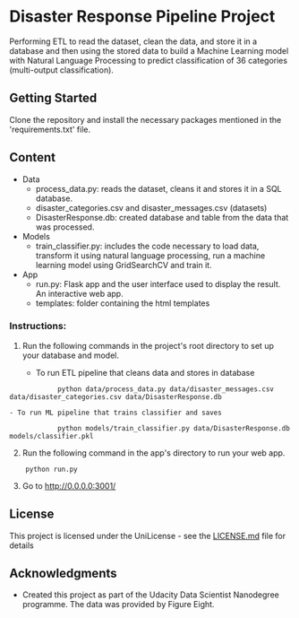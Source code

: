 # Disaster Response Pipeline Project
Performing ETL to read the dataset, clean the data, and store it in a database and then using the stored data to build a Machine Learning model with Natural Language Processing to predict classification of 36 categories (multi-output classification).

## Getting Started
Clone the repository and install the necessary packages mentioned in the 'requirements.txt' file.

## Content
* Data
	* process_data.py: reads the dataset, cleans it and stores it in a SQL database.
	* disaster_categories.csv and disaster_messages.csv (datasets)
	* DisasterResponse.db: created database and table from the data that was processed.
* Models
	* train_classifier.py: includes the code necessary to load data, transform it using natural language processing, run a machine learning model using GridSearchCV and train it.
* App
	* run.py: Flask app and the user interface used to display the result. An interactive web app.
	* templates: folder containing the html templates

### Instructions:
1. Run the following commands in the project's root directory to set up your database and model.

    - To run ETL pipeline that cleans data and stores in database
```
			python data/process_data.py data/disaster_messages.csv data/disaster_categories.csv data/DisasterResponse.db
```
    - To run ML pipeline that trains classifier and saves
```
			python models/train_classifier.py data/DisasterResponse.db models/classifier.pkl
```

2. Run the following command in the app's directory to run your web app.
```    
	python run.py
```

3. Go to http://0.0.0.0:3001/

## License

This project is licensed under the UniLicense - see the [LICENSE.md](LICENSE.md) file for details

## Acknowledgments

* Created this project as part of the Udacity Data Scientist Nanodegree programme. The data was provided by Figure Eight.
